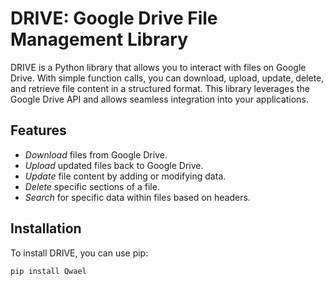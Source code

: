# DRIVE: Google Drive File Management Library

DRIVE is a Python library that allows you to interact with files on Google Drive. With simple function calls, you can download, upload, update, delete, and retrieve file content in a structured format. This library leverages the Google Drive API and allows seamless integration into your applications.

## Features

- *Download* files from Google Drive.
- *Upload* updated files back to Google Drive.
- *Update* file content by adding or modifying data.
- *Delete* specific sections of a file.
- *Search* for specific data within files based on headers.

## Installation

To install DRIVE, you can use pip:

```bash
pip install Qwael
